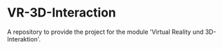 # VR-3D-Interaction
A repository to provide the project for the module 'Virtual Reality und 3D-Interaktion'.
